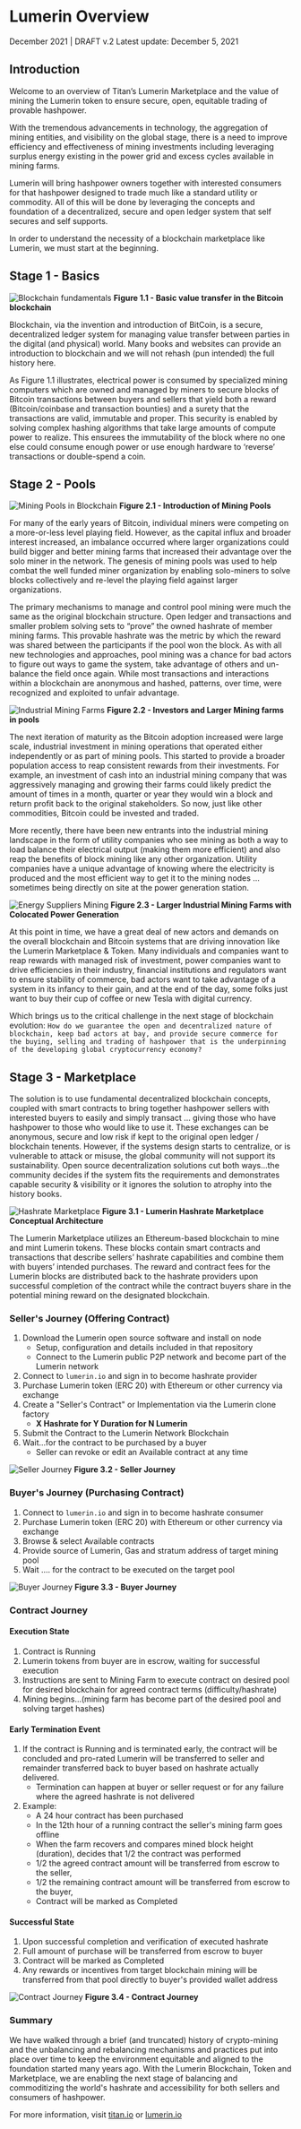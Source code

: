 # Lumerin Overview 
December 2021 | DRAFT v.2
Latest update: December 5, 2021

## Introduction

Welcome to an overview of Titan’s Lumerin Marketplace and the value of mining the Lumerin token to ensure secure, open, equitable trading of provable hashpower. 

With the tremendous advancements in technology, the aggregation of mining entities, and visibility on the global stage, there is a need to improve efficiency and effectiveness of mining investments including leveraging surplus energy existing in the power grid and excess cycles available in mining farms.  

Lumerin will bring hashpower owners together with interested consumers for that hashpower designed to trade much like a standard utility or commodity. All of this will be done by leveraging the concepts and foundation of a decentralized, secure and open ledger system that self secures and self supports.

In order to understand the necessity of a blockchain marketplace like Lumerin, we must start at the beginning.

## Stage 1 - Basics
![Blockchain fundamentals](images/00-overview/macroStage1Base.svg "image_tooltip")
**Figure 1.1 - Basic value transfer in the Bitcoin blockchain** 

Blockchain, via the invention and introduction of BitCoin, is a secure, decentralized ledger system for managing value transfer between parties in the digital (and physical) world. Many books and websites can provide an introduction to blockchain and we will not rehash (pun intended) the full history here.

As Figure 1.1 illustrates, electrical power is consumed by specialized mining computers which are owned and managed by miners to secure blocks of Bitcoin transactions between buyers and sellers that yield both a reward (Bitcoin/coinbase and transaction bounties) and a surety that the transactions are valid, immutable and proper.  This security is enabled by solving complex hashing algorithms that take large amounts of compute power to realize.  This ensurees the immutability of the block where no one else could consume enough power or use enough hardware to ‘reverse’ transactions or double-spend a coin. 

## Stage 2 - Pools

![Mining Pools in Blockchain](images/00-overview/macroStage2Pools.svg "image_tooltip")
**Figure 2.1 - Introduction of Mining Pools**

For many of the early years of Bitcoin, individual miners were competing on a more-or-less level playing field.  However, as the capital influx and broader interest increased, an imbalance occurred where larger organizations could build bigger and better mining farms that increased their advantage over the solo miner in the network.  The genesis of mining pools was used to help combat the well funded miner organization by enabling solo-miners to solve blocks collectively and re-level the playing field against larger organizations.  

The primary mechanisms to manage and control pool mining were much the same as the original blockchain structure.  Open ledger and transactions and smaller problem solving sets to “prove” the owned hashrate of member mining farms.  This provable hashrate was the metric by which the reward was shared between the participants if the pool won the block. As with all new technologies and approaches, pool mining was a chance for bad actors to figure out ways to game the system, take advantage of others and un-balance the field once again. While most transactions and interactions within a blockchain are anonymous and hashed, patterns, over time, were recognized and exploited to unfair advantage.  

![Industrial Mining Farms](images/00-overview/macroStage3Industry.svg "image_tooltip")
**Figure 2.2 - Investors and Larger Mining farms in pools**

The next iteration of maturity as the Bitcoin adoption increased were large scale, industrial investment in mining operations that operated either independently or as part of mining pools. This started to provide a broader population access to reap consistent rewards from their investments.  For example, an investment of cash into an industrial mining company that was aggressively managing and growing their farms could likely predict the amount of times in a month, quarter or year they would win a block and return profit back to the original stakeholders.  So now, just like other commodities, Bitcoin could be invested and traded. 

More recently, there have been new entrants into the industrial mining landscape in the form of utility companies who see mining as both a way to load balance their electrical output (making them more efficient) and also reap the benefits of block mining like any other organization.  Utility companies have a unique advantage of knowing where the electricity is produced and the most efficient way to get it to the mining nodes … sometimes being directly on site at the power generation station. 

![Energy Suppliers Mining](images/00-overview/macroStage4Energy.svg "image_tooltip")
**Figure 2.3 - Larger Industrial Mining Farms with Colocated Power Generation**

At this point in time, we have a great deal of new actors and demands on the overall blockchain and Bitcoin systems that are driving innovation like the Lumerin Marketplace & Token.  Many individuals and companies want to reap rewards with managed risk of investment, power companies want to drive efficiencies in their industry, financial institutions and regulators want to ensure stability of commerce, bad actors want to take advantage of a system in its infancy to their gain, and at the end of the day, some folks just want to buy their cup of coffee or new Tesla with digital currency.   

Which brings us to the critical challenge in the next stage of blockchain evolution:  `How do we guarantee the open and decentralized nature of blockchain, keep bad actors at bay, and provide secure commerce for the buying, selling and trading of hashpower that is the underpinning of the developing global cryptocurrency economy?` 

## Stage 3 - Marketplace 

The solution is to use fundamental decentralized blockchain concepts, coupled with smart contracts to bring together hashpower sellers with interested buyers to easily and simply transact … giving those who have hashpower to those who would like to use it.  These exchanges can be anonymous, secure and low risk if kept to the original open ledger / blockchain tenents. However, if the systems design starts to centralize, or is vulnerable to attack or misuse, the global community will not support its sustainability.  Open source decentralization solutions cut both ways...the community decides if the system fits the requirements and demonstrates capable security & visibility or it ignores the solution to atrophy into the history books.

![Hashrate Marketplace](images/00-overview/macroStage5Hashrate.svg "image_tooltip")
**Figure 3.1 - Lumerin Hashrate Marketplace Conceptual Architecture**

The Lumerin Marketplace utilizes an Ethereum-based blockchain to mine and mint Lumerin tokens. These blocks contain smart contracts and transactions that describe sellers’ hashrate capabilities and combine them with buyers’ intended purchases.  The reward and contract fees for the Lumerin blocks are distributed back to the hashrate providers upon successful completion of the contract while the contract buyers share in the potential mining reward on the designated blockchain.


### Seller's Journey (Offering Contract)
1. Download the Lumerin open source software and install on node 
    * Setup, configuration and details included in that repository
    * Connect to the Lumerin public P2P network and become part of the Lumerin network
1. Connect to `lumerin.io` and sign in to become hashrate provider 
1. Purchase Lumerin token (ERC 20) with Ethereum or other currency via exchange 
1. Create a "Seller's Contract" or Implementation via the Lumerin clone factory 
    * **X Hashrate for Y Duration for N Lumerin** 
1. Submit the Contract to the Lumerin Network Blockchain 
1. Wait...for the contract to be purchased by a buyer 
    * Seller can revoke or edit an Available contract at any time 

![Seller Journey](images/00-overview/Seller.svg "image_tooltip")
**Figure 3.2 - Seller Journey**

### Buyer's Journey (Purchasing Contract)
1. Connect to `lumerin.io` and sign in to become hashrate consumer
1. Purchase Lumerin token (ERC 20) with Ethereum or other currency via exchange 
1. Browse & select Available contracts 
1. Provide source of Lumerin, Gas and stratum address of target mining pool
1. Wait .... for the contract to be executed on the target pool

![Buyer Journey](images/00-overview/Buyer.svg "image_tooltip")
**Figure 3.3 - Buyer Journey**

### Contract Journey 
#### Execution State
1. Contract is Running  
1. Lumerin tokens from buyer are in escrow, waiting for successful execution 
1. Instructions are sent to Mining Farm to execute contract on desired pool for desired blockchain for agreed contract terms (difficulty/hashrate)
1. Mining begins...(mining farm has become part of the desired pool and solving target hashes)

#### Early Termination Event
1. If the contract is Running and is terminated early, the contract will be concluded and pro-rated Lumerin will be transferred to seller and remainder transferred back to buyer based on hashrate actually delivered.
    * Termination can happen at buyer or seller request or for any failure where the agreed hashrate is not delivered 
1. Example: 
    * A 24 hour contract has been purchased 
    * In the 12th hour of a running contract the seller's mining farm goes offline
    * When the farm recovers and compares mined block height (duration), decides that 1/2 the contract was performed 
    * 1/2 the agreed contract amount will be transferred from escrow to the seller, 
    * 1/2 the remaining contract amount will be transferred from escrow to the buyer, 
    * Contract will be marked as Completed

#### Successful State
1. Upon successful completion and verification of executed hashrate
1. Full amount of purchase will be transferred from escrow to buyer 
1. Contract will be marked as Completed 
1. Any rewards or incentives from target blockchain mining will be transferred from that pool directly to buyer's provided wallet address

![Contract Journey](images/00-overview/contract.svg "image_tooltip")
**Figure 3.4 - Contract Journey**

### Summary 
We have walked through a brief (and truncated) history of crypto-mining and the unbalancing and rebalancing mechanisms and practices put into place over time to keep the environment equitable and aligned to the foundation started many years ago. 
With the Lumerin Blockchain, Token and Marketplace, we are enabling the next stage of balancing and commoditizing the world's hashrate and accessibility for both sellers and consumers of hashpower.

For more information, visit [titan.io](https://titan.io "titan.io") or [lumerin.io](https://lumerin.io "lumerin.io")